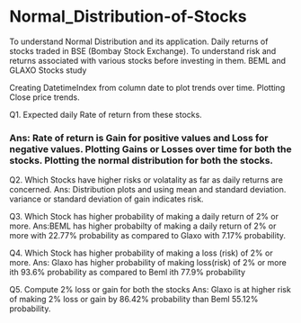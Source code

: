 # Normal_Distribution-of-Stocks



To understand Normal Distribution and its application. Daily returns of stocks traded in BSE (Bombay Stock Exchange). To understand risk and returns associated with various stocks before investing in them. BEML and GLAXO Stocks study

Creating DatetimeIndex from column date to plot trends over time. Plotting Close price trends.

Q1. Expected daily Rate of return from these stocks. 
### Ans: Rate of return is Gain for positive values and Loss for negative values. Plotting Gains or Losses over time for both the stocks. Plotting the normal distribution for both the stocks.

Q2. Which Stocks have higher risks or volatality as far as daily returns are concerned. 
Ans: Distribution plots and using mean and standard deviation. variance or standard deviation of gain indicates risk.

Q3. Which Stock has higher probability of making a daily return of 2% or more. 
Ans:BEML has higher probabilty of making a daily return of 2% or more with 22.77% probability as compared to Glaxo with 7.17% probability.

Q4. Which Stock has higher probability of making a loss (risk) of 2% or more.
Ans: Glaxo has higher probability of making loss(risk) of 2% or more ith 93.6% probability as compared to Beml ith 77.9% probability

Q5. Compute 2% loss or gain for both the stocks 
Ans: Glaxo is at higher risk of making 2% loss or gain by 86.42% probability than Beml 55.12% probability.
